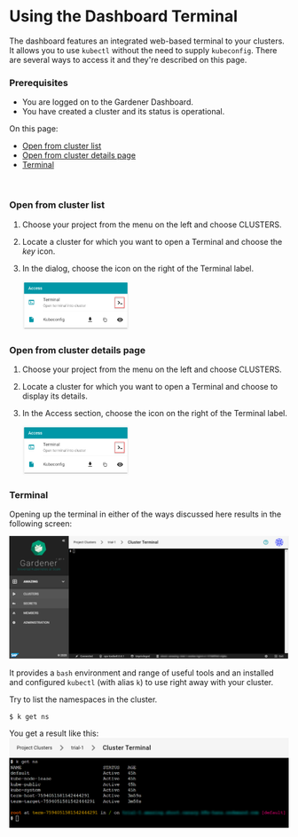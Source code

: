 # Using the Dashboard Terminal

The dashboard features an integrated web-based terminal to your clusters. It allows you to use `kubectl` without the need to supply `kubeconfig`. There are several ways to access it and they're described on this page.

### Prerequisites
- You are logged on to the Gardener Dashboard.
- You have created a cluster and its status is operational.

On this page:
- [Open from cluster list](#open-from-cluster-list)
- [Open from cluster details page](#open-from-cluster-details-page)
- [Terminal](#terminal)

<br>

### Open from cluster list
1. Choose your project from the menu on the left and choose CLUSTERS.
2. Locate a cluster for which you want to open a Terminal and choose the *key* icon.
3. In the dialog, choose the icon on the right of the Terminal label.

    <img style="max-width: 40%" src="images/01-open-terminal.png">

### Open from cluster details page
1. Choose your project from the menu on the left and choose CLUSTERS.
2. Locate a cluster for which you want to open a Terminal and choose to display its details.
3. In the Access section, choose the icon on the right of the Terminal label.

    <img style="max-width: 40%" src="images/01-open-terminal.png">

### Terminal
Opening up the terminal in either of the ways discussed here results in the following screen:

<img src="images/02-terminal.png">

It provides a `bash` environment and range of useful tools and an installed and configured `kubectl` (with alias `k`) to use right away with your cluster. 

Try to list the namespaces in the cluster.
```
$ k get ns
```
You get a result like this:
<img src="images/03-list-ns.png">

